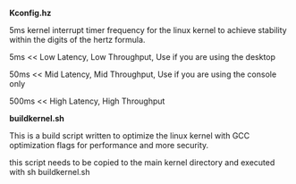 **Kconfig.hz**

5ms kernel interrupt timer frequency for the linux kernel to achieve stability within the digits of the hertz formula.

5ms << Low Latency, Low Throughput, Use if you are using the desktop

50ms << Mid Latency, Mid Throughput, Use if you are using the console only

500ms << High Latency, High Throughput

**buildkernel.sh**

This is a build script written to optimize the linux kernel with GCC optimization flags for performance and more security.

this script needs to be copied to the main kernel directory and executed with sh buildkernel.sh
